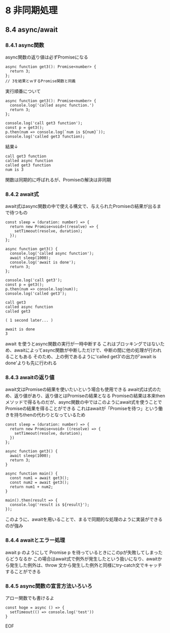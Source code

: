 # 8 非同期処理
## 8.4 async/await
### 8.4.1 async関数

async関数の返り値は必ずPromiseになる

```
async function get3(): Promise<number> {
  return 3;
};
// 3を結果とｗするPromise関数と同義
```

実行順番について

```
async function get3(): Promise<number> {
  console.log('called async function.')
  return 3;
};

console.log('call get3 function');
const p = get3();
p.then(num => console.log(`num is ${num}`));
console.log('called get3 function);
```

結果↓

```
call get3 function
called async function
called get3 function
num is 3
```

関数は同期的に呼ばれるが、Promiseの解決は非同期

### 8.4.2 await式

await式はasync関数の中で使える構文で、与えられたPromiseの結果が出るまで待つもの

```
const sleep = (duration: number) => {
  return new Promise<void>((resolve) => {
    setTimeout(resolve, duration);
  });
};

async function get3() {
  console.log('called async function');
  await sleep(1000);
  console.log('await is done');
  return 3;
};

console.log('call get3');
const p = get3();
p.then(num => console.log(num));
console.log('called get3');
```

```
call get3
called async function
called get3

( 1 second later... )

await is done
3
```

await を使うとasync関数の実行が一時中断する
これはブロッキングではないため、awaitによってasync関数が中断しただけで、中断の間に他の処理が行われることもある
そのため、上の例であるように'called get3'の出力が'await is done'よりも先に行われる


### 8.4.3 awaitの返り値

await文はPromiseの結果を使いたいという場合も使用できる
await式は式のため、返り値があり、返り値とはPromiseの結果となる
Promiseの結果は本来thenメソッドで得るものだが、async関数の中ではこのようにawait式を使うことでPromiseの結果を得ることができる
これはawaitが「Promiseを待つ」という働きを持ちthenの代わりとなっているため

```
const sleep = (duration: number) => {
  return new Promise<void> ((resolve) => {
    setTimeout(resolve, duration);
  })
};

async function get3() {
  await sleep(1000);
  return 3;
}

async function main() {
  const num1 = await get3();
  const num2 = await get3();
  return num1 + num2;
}

main().then(result => {
  console.log('result is ${result}');
}); 
```

このように、awaitを用いることで、まるで同期的な処理のように実装ができるのが強み

### 8.4.4 awaitとエラー処理

await p のようにして Promise p を待っているときにこのpが失敗してしまったらどうなるか
この場合はawait式で例外が発生したという扱いになり、awaitから発生した例外は、throw 文から発生した例外と同様にtry-catch文でキャッチすることができる




### 8.4.5 async関数の宣言方法いろいろ

アロー関数でも書けるよ

```
const hoge = async () => {
  setTimeout(() => console.log('test'))
}
```








EOF
